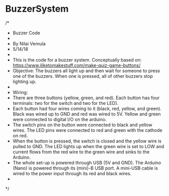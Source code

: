 # BuzzerSystem
/*
 * Buzzer Code
 * 
 * By Nilai Vemula
 * 5/14/18
 * 
 * This is the code for a buzzer system. Conceptually based on: https://www.iliketomakestuff.com/make-quiz-game-buttons/
 * Objective: The buzzers all light up and then wait for someone to press one of the buzzers. When one is pressed, all of other buzzers stop lighting up.
 * 
 * Wiring:
 * There are three buttons (yellow, green, and red). Each button has four terminals: two for the switch and two for the LED).
 * Each button had four wires coming to it (black, red, yellow, and green). Black was wired up to GND and red was wired to 5V. Yellow and green were connected to digital I/O on the arduino.
 * The switch pins on the button were connected to black and yellow wires. The LED pins were connected to red and green with the cathode on red.
 * When the button is pressed, the switch is closed and the yellow wire is pulled to GND. The LED lights up when the green wire is set to LOW and current flows from the red wire to the green wire and sinks to the Arduino.
 * The whole set-up is powered through USB (5V and GND). The Arduino (Nano) is powered through its (mini)-B USB port. A mini-USB cable is wired to the power input through its red and black wires.
 * 
 */

